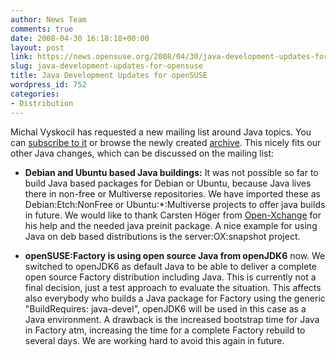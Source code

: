 ```yaml
---
author: News Team
comments: true
date: 2008-04-30 16:18:18+00:00
layout: post
link: https://news.opensuse.org/2008/04/30/java-development-updates-for-opensuse/
slug: java-development-updates-for-opensuse
title: Java Development Updates for openSUSE
wordpress_id: 752
categories:
- Distribution
---
```


Michal Vyskocil has requested a new mailing list around Java topics. You can [subscribe to it](mailto:opensuse-java+subscribe@opensuse.org) or browse the newly created [archive](http://lists.opensuse.org/opensuse-java/). This nicely fits our other Java changes, which can be discussed on the mailing list:




	
  * **Debian and Ubuntu based Java buildings:** It was not possible so far to build Java based packages for Debian or Ubuntu, because Java lives there in non-free or Multiverse repositories. We have imported these as Debian:Etch:NonFree or Ubuntu:*:Multiverse projects to offer java builds in future. We would like to thank Carsten Höger from [Open-Xchange](http://www.open-xchange.com) for his help and the needed java preinit package. A nice example for using Java on deb based distributions is the server:OX:snapshot project.

	
  * **openSUSE:Factory is using open source Java from openJDK6** now. We switched to openJDK6 as default Java to be able to deliver a complete open source Factory distribution including Java. This is currently not a final decision, just a test approach to evaluate the situation. This affects also everybody who builds a Java package for Factory using the generic "BuildRequires: java-devel", openJDK6 will be used in this case as a Java environment. A drawback is the increased bootstrap time for Java in Factory atm, increasing the time for a complete Factory rebuild to several days. We are working hard to avoid this again in future.


